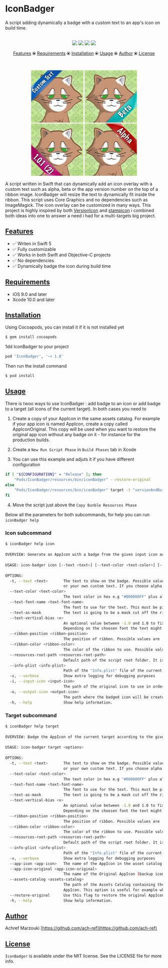 # IconBadger

A script adding dynamically a badge with a custom text to an app's icon on build time.
<br/>
<br/>

<p align="center">
    <a href="#"><img src="https://img.shields.io/badge/Swift-5.0-orange" /></a>
    <a href="https://cocoapods.org/pods/IconBadger"><img src="https://img.shields.io/cocoapods/v/IconBadger" /></a>
    <a href="https://cocoapods.org/pods/IconBadger"><img src="https://img.shields.io/cocoapods/p/IconBadger" /></a>
    <a href="https://cocoapods.org/pods/IconBadger"><img src="https://img.shields.io/cocoapods/l/IconBadger" /></a>
</p>

<p align="center">
    <a href="#features">Features</a> ⦿ 
    <a href="#requirements">Requirements</a> ⦿ 
    <a href="#installation">Installation</a> ⦿ 
    <a href="#usage">Usage</a> ⦿ 
    <a href="#author">Author</a> ⦿ 
    <a href="#license">License</a>
</p>

<br/>
<p align="center">
    <img src="https://raw.githubusercontent.com/ach-ref/IconBadger/main/resources/images/custom-text.png" />
    <img src="https://raw.githubusercontent.com/ach-ref/IconBadger/main/resources/images/beta.png" />
    <img src="https://raw.githubusercontent.com/ach-ref/IconBadger/main/resources/images/version-and-build.png" />
    <img src="https://raw.githubusercontent.com/ach-ref/IconBadger/main/resources/images/alpha.png" />
</p>

A script written in Swift that can dynamically add an icon overlay with a custom text such as alpha, beta or the app version number on the top of a ribbon image. IconBadger will resize the text to dynamically fit inside the ribbon. This script uses Core Graphics and no dependencies such as ImageMagick. The icon overlay can be customized in many ways. This project is highly inspired by both <a target="_blank" href="https://github.com/DanielCech/VersionIcon">VersionIcon</a> and <a target="_blank" href="https://github.com/jorystiefel/stampicon">stampicon</a> i combined both ideas into one to answer a need i had for a multi-targets big project.

## [Features](#features)

* ✅ Writen in Swift 5
* ✅ Fully customizable
* ✅ Works in both Swift and Objective-C projects
* ✅ No dependencies
* ✅ Dynamically badge the icon during build time

## [Requirements](#requirements)

* iOS 9.0 and later
* Xcode 10.0 and later

## [Installation](#installation)

Using Cocoapods, you can install it if it is not installed yet

```bash
$ gem install cocoapods
```
1dd IconBadger to your project

```ruby
pod 'IconBadger', '~> 1.0'
```
Then run the install command

```bash
$ pod install
```

## [Usage](#usage)

There is twoo ways to use IconBadger : add badge to an icon or add badge to a target (all icons of the current target). In both cases you need to

1. Create a copy of your AppIcon in the same assets catalog. For example if your app icon is named AppIcon, create a copy called AppIconOriginal. This copy will be used when you want to restore the original app icon without any badge on it - for instance for the production builds.

2. Create a `New Run Script Phase` in `Build Phases` tab in Xcode

3. You can use this example and adjuts it if you have different configuration
```bash
if [ "${CONFIGURATION}" = "Release" ]; then
    "Pods/IconBadger/resources/bin/iconBadger" --restore-original
else
    "Pods/IconBadger/resources/bin/iconBadger" target -t "versionAndBuild" --text-as-mask --ribbon-position bottomRight --ribbon-color cyan --verbose
fi
```

4. Move the script just above the `Copy Bunble Resources Phase`

Below all the parameters for both subcommands, for help you can run `iconBadger help`

### Icon subcommand
```bash
$ iconBadger help icon

OVERVIEW: Generate an AppIcon with a badge from the given input icon according to the given options

USAGE: icon-badger icon [--text <text>] [--text-color <text-color>] [--text-font-name <text-font-name>] [--text-as-mask] [--text-vertical-bias <x>] [--ribbon-position <ribbon-position>] [--ribbon-color <ribbon-color>] [--resources-root-path <resources-root-path>] [--info-plist <info-plist>] [--verbose] --input-icon <input-icon> --output-icon <output-icon>

OPTIONS:
  -t, --text <text>       The text to show on the badge. Possible values are : alpha, beta, version, build, versionAndBuild 
                          or your own custom text. If you choose alpha, beta, version, build or versionAndBuild make sure the script is executed as a build phase in Xcode
  --text-color <text-color>
                          The text color in hex e.g "#000000FF" plus alpha (two last copmponents) (default: "#FFFFFFFF")
  --text-font-name <text-font-name>
                          The font to use for the text. This must be picked from the "Font Book.app" under "PostScript name" (default: MarkerFelt-Thin)
  --text-as-mask          The text is going to be a mask cut off the ribbon to let show the icon background color 
  --text-vertical-bias <x>
                          An optional value between -1.0 and 1.0 to fix an eventual vertical offset of the text. A value of 1.0 matches the ribbon height (default: 0.0)
                          Depending on the choosen font the text might be a little bit vertically offset. This is due to the font metrics and how CoreGraphics handles drawing text.
  --ribbon-position <ribbon-position>
                          The position of ribbon. Possible values are : topLeft, topRight, bottomRight or bottomLeft (default: bottomRight)
  --ribbon-color <ribbon-color>
                          The color of the ribbon to use. Possible values are : blue, cyan, gold, green, purple or red (default: cyan)
  --resources-root-path <resources-root-path>
                          Default path of the script root folder. It is not necessary to set when the script is executed as a build phase in Xcode 
  --info-plist <info-plist>
                          Path of the "Info.plist" file of the current target. It is not necessary to set when the script is executed as a build phase in Xcode 
  -v, --verbose           Show extra logging for debugging purposes 
  -i, --input-icon <input-icon>
                          The path of the original icon to use in order to create the badged icon 
  -o, --output-icon <output-icon>
                          The path where the badged icon will be created 
  -h, --help              Show help information.
```

### Target subcommand

```bash
$ iconBadger help target

OVERVIEW: Badge the AppIcon of the current target according to the given options when used from Xcode script build phase.

USAGE: icon-badger target <options>

OPTIONS:
  -t, --text <text>       The text to show on the badge. Possible values are : alpha, beta, version, build, versionAndBuild 
                          or your own custom text. If you choose alpha, beta, version, build or versionAndBuild make sure the script is executed as a build phase in Xcode
  --text-color <text-color>
                          The text color in hex e.g "#000000FF" plus alpha (two last copmponents) (default: "#FFFFFFFF")
  --text-font-name <text-font-name>
                          The font to use for the text. This must be picked from the "Font Book.app" under "PostScript name" (default: MarkerFelt-Thin)
  --text-as-mask          The text is going to be a mask cut off the ribbon to let show the icon background color 
  --text-vertical-bias <x>
                          An optional value between -1.0 and 1.0 to fix an eventual vertical offset of the text. A value of 1.0 matches the ribbon height (default: 0.0)
                          Depending on the choosen font the text might be a little bit vertically offset. This is due to the font metrics and how CoreGraphics handles drawing text.
  --ribbon-position <ribbon-position>
                          The position of ribbon. Possible values are : topLeft, topRight, bottomRight or bottomLeft (default: bottomRight)
  --ribbon-color <ribbon-color>
                          The color of the ribbon to use. Possible values are : blue, cyan, gold, green, purple or red (default: cyan)
  --resources-root-path <resources-root-path>
                          Default path of the script root folder. It is not necessary to set when the script is executed as a build phase in Xcode 
  --info-plist <info-plist>
                          Path of the "Info.plist" file of the current target. It is not necessary to set when the script is executed as a build phase in Xcode 
  -v, --verbose           Show extra logging for debugging purposes 
  --app-icon <app-icon>   The name of the AppIcon in the asset catalog which belongs to the current target (default: AppIcon)
  --app-icon-original <app-icon-original>
                          The name of the Original AppIcon (backup icon) in the asset catalog which belongs to the current target (default: AppIconOriginal)
  --assets-catalog <assets-catalog>
                          The path of the Assets Catalog containing the AppIcon for the current target. If not specified the script will look for the first Assets Catalog in the project path which contains the specified
                          AppIcon. This option is useful for example when you have multiple targets in your project and each target has its AppIcon in a seperate Assets Catalogs but named the same way. 
  --restore-original      Use this flag to restore the original AppIcon, for instance for production build 
  -h, --help              Show help information.
```

## [Author](#author)

Achref Marzouki [https://github.com/ach-ref](https://github.com/ach-ref)

## [License](#license)

`IconBadger` is available under the MIT license. See the LICENSE file for more info.
